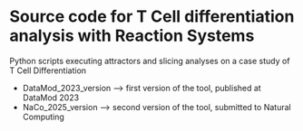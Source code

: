 # Source code for T Cell differentiation analysis with Reaction Systems
 Python scripts executing attractors and slicing analyses on a case study of T Cell Differentiation

* DataMod_2023_version  --> first version of the tool, published at DataMod 2023
* NaCo_2025_version --> second version of the tool, submitted to Natural Computing